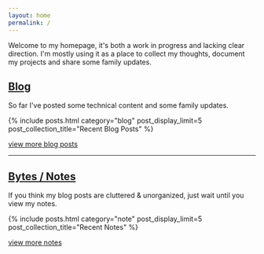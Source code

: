 ```yaml
---
layout: home
permalink: /
---
```


Welcome to my homepage, it's both a work in progress and lacking clear direction. I'm mostly using it as a place
to collect my thoughts, document my projects and share some family updates.


## [Blog](/blog)
So far I've posted some technical content and some family updates.



{% include posts.html category="blog" post_display_limit=5 post_collection_title="Recent Blog Posts" %}

[view more blog posts](/blog)

--------------------------

## [Bytes / Notes](/notes)
If you think my blog posts are cluttered & unorganized, just wait until you view my notes.

{% include posts.html category="note" post_display_limit=5 post_collection_title="Recent Notes" %}

[view more notes](/notes)

